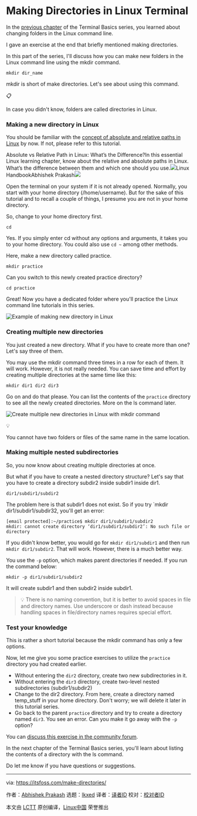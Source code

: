 [#]: subject: "Making Directories in Linux Terminal"
[#]: via: "https://itsfoss.com/make-directories/"
[#]: author: "Abhishek Prakash https://itsfoss.com/author/abhishek/"
[#]: collector: "lkxed"
[#]: translator: " "
[#]: reviewer: " "
[#]: publisher: " "
[#]: url: " "

Making Directories in Linux Terminal
======

In the [previous chapter][1] of the Terminal Basics series, you learned about changing folders in the Linux command line.

I gave an exercise at the end that briefly mentioned making directories.

In this part of the series, I'll discuss how you can make new folders in the Linux command line using the mkdir command.

```
mkdir dir_name
```

mkdir is short of make directories. Let's see about using this command.

📋

In case you didn't know, folders are called directories in Linux.

### Making a new directory in Linux

You should be familiar with the [concept of absolute and relative paths in Linux][2] by now. If not, please refer to this tutorial.

Absolute vs Relative Path in Linux: What’s the Difference?In this essential Linux learning chapter, know about the relative and absolute paths in Linux. What’s the difference between them and which one should you use.![][3]Linux HandbookAbhishek Prakash![][4]

Open the terminal on your system if it is not already opened. Normally, you start with your home directory (/home/username). But for the sake of this tutorial and to recall a couple of things, I presume you are not in your home directory.

So, change to your home directory first.

```
cd
```

Yes. If you simply enter cd without any options and arguments, it takes you to your home directory. You could also use `cd ~` among other methods.

Here, make a new directory called practice.

```
mkdir practice
```

Can you switch to this newly created practice directory?

```
cd practice
```

Great! Now you have a dedicated folder where you'll practice the Linux command line tutorials in this series.

![Example of making new directory in Linux][5]

### Creating multiple new directories

You just created a new directory. What if you have to create more than one? Let's say three of them.

You may use the mkdir command three times in a row for each of them. It will work. However, it is not really needed. You can save time and effort by creating multiple directories at the same time like this:

```
mkdir dir1 dir2 dir3
```

Go on and do that please. You can list the contents of the `practice` directory to see all the newly created directories. More on the ls command later.

![Create multiple new directories in Linux with mkdir command][6]

💡

You cannot have two folders or files of the same name in the same location.

### Making multiple nested subdirectories

So, you now know about creating multiple directories at once.

But what if you have to create a nested directory structure? Let's say that you have to create a directory subdir2 inside subdir1 inside dir1.

```
dir1/subdir1/subdir2
```

The problem here is that subdir1 does not exist. So if you try `mkdir dir1/subdir1/subdir32, you'll get an error:

```
[email protected]:~/practice$ mkdir dir1/subdir1/subdir2
mkdir: cannot create directory ‘dir1/subdir1/subdir2’: No such file or directory
```

If you didn't know better, you would go for `mkdir dir1/subdir1` and then run `mkdir dir1/subdir2`. That will work. However, there is a much better way.

You use the `-p` option, which makes parent directories if needed. If you run the command below:

```
mkdir -p dir1/subdir1/subdir2
```

It will create subdir1 and then subdir2 inside subdir1.

> 💡 There is no naming convention, but it is better to avoid spaces in file and directory names. Use underscore or dash instead because handling spaces in file/directory names requires special effort.

### Test your knowledge

This is rather a short tutorial because the mkdir command has only a few options.

Now, let me give you some practice exercises to utilize the `practice` directory you had created earlier.

- Without entering the `dir2` directory, create two new subdirectories in it.
- Without entering the `dir3` directory, create two-level nested subdirectories (subdir1/subdir2)
- Change to the dir2 directory. From here, create a directory named temp_stuff in your home directory. Don't worry; we will delete it later in this tutorial series.
- Go back to the parent `practice` directory and try to create a directory named `dir3`. You see an error. Can you make it go away with the `-p` option?

You can [discuss this exercise in the community forum][7].

In the next chapter of the Terminal Basics series, you'll learn about listing the contents of a directory with the ls command.

Do let me know if you have questions or suggestions.

--------------------------------------------------------------------------------

via: https://itsfoss.com/make-directories/

作者：[Abhishek Prakash][a]
选题：[lkxed][b]
译者：[译者ID](https://github.com/译者ID)
校对：[校对者ID](https://github.com/校对者ID)

本文由 [LCTT](https://github.com/LCTT/TranslateProject) 原创编译，[Linux中国](https://linux.cn/) 荣誉推出

[a]: https://itsfoss.com/author/abhishek/
[b]: https://github.com/lkxed/
[1]: https://itsfoss.com/change-directories/
[2]: https://linuxhandbook.com/absolute-vs-relative-path/
[3]: https://linuxhandbook.com/content/images/size/w256h256/2021/08/Linux-Handbook-New-Logo.png
[4]: https://linuxhandbook.com/content/images/2021/04/absolute-relative-path-linux.png
[5]: https://itsfoss.com/content/images/2023/02/make-directory-example.svg
[6]: https://itsfoss.com/content/images/2023/02/create-multiple-directories-linux.png
[7]: https://itsfoss.community/t/exercise-in-making-directories-in-linux-terminal/10227
